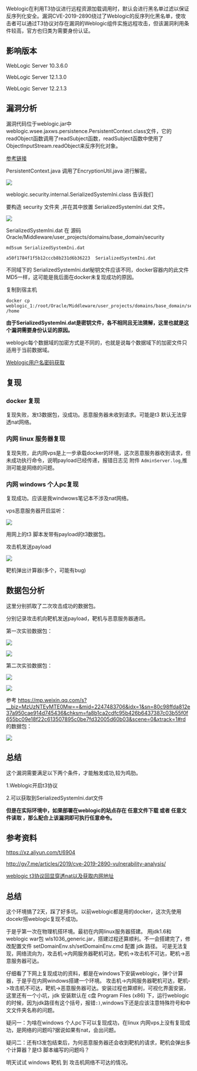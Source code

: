 

Weblogic在利用T3协议进行远程资源加载调用时，默认会进行黑名单过滤以保证反序列化安全。漏洞CVE-2019-2890绕过了Weblogic的反序列化黑名单，使攻击者可以通过T3协议对存在漏洞的Weblogic组件实施远程攻击，但该漏洞利用条件较高，官方也归类为需要身份认证。

## 影响版本

WebLogic Server 10.3.6.0

WebLogic Server 12.1.3.0

WebLogic Server 12.2.1.3

## 漏洞分析

漏洞代码位于weblogic.jar中weblogic.wsee.jaxws.persistence.PersistentContext.class文件，它的readObject函数调用了readSubject函数，readSubject函数中使用了ObjectInputStream.readObject来反序列化对象。


[参考链接](https://www.secpulse.com/archives/117343.html)

PersistentContext.java 调用了EncryptionUtil.java 进行解密。

![](1.png)

weblogic.security.internal.SerializedSystemIni.class 告诉我们 

要构造 security 文件夹 ,并在其中放置 SerializedSystemIni.dat 文件。

![](2.png)

SerializedSystemIni.dat 在 源码Oracle/Middleware/user_projects/domains/base_domain/security


	md5sum SerializedSystemIni.dat

	a50f1784f1f5b12cccb8b231d6b36223  SerializedSystemIni.dat

不同域下的 SerializedSystemIni.dat秘钥文件应该不同，docker容器内的此文件MD5一样，这可能是我后面在docker未复现成功的原因。

复制到宿主机

	docker cp weblogic_1:/root/Oracle/Middleware/user_projects/domains/base_domain/security/SerializedSystemIni.dat /home

**由于SerializedSystemIni.dat是密钥文件，各不相同且无法猜解，这里也就是这个漏洞需要身份认证的原因。**


weblogic每个数据域的加密方式是不同的，也就是说每个数据域下的加密文件只适用于当前数据域。

[Weblogic用户名密码获取](https://www.cnblogs.com/fx-blog/p/7418193.html)

## 复现

### docker 复现

复现失败，发t3数据包，没成功。恶意服务器未收到请求。可能是t3 默认无法穿透nat网络。

### 内网 linux 服务器复现

复现失败，此内网vps是上一步承载docker的环境，这次恶意服务器收到请求，但未成功执行命令，说明payload已经传递，报错日志见 附件 ```AdminServer.log```,推测可能是网络的问题。

### 内网 windows 个人pc复现

复现成功。应该是我windwows笔记本不涉及nat网络。

vps恶意服务器开启监听：

![](4.jpg)

用网上的t3 脚本发带有payload的t3数据包。

攻击机发送payload

![](3.jpg)

靶机弹出计算器(多个，可能有bug)

## 数据包分析

这里分别抓取了二次攻击成功的数据包。

分别记录攻击机向靶机发送payload，靶机与恶意服务器通讯。

第一次实验数据包：

![](5.jpg)

![](6.jpg)

第二次实验数据包：

![](7.jpg)

![](8.jpg)

参考 https://mp.weixin.qq.com/s?__biz=MzUzNTEyMTE0Mw==&mid=2247483706&idx=1&sn=80c98ffda812e37a950cae914d745436&chksm=fa8b1ca2cdfc95b426b6437387c03b55f0f655bc09e18f22c613507895c0be7fd32005d60b03&scene=0&xtrack=1#rd
的数据包：

![](9.jpg)

## 总结

这个漏洞需要满足以下两个条件，才能触发成功,较为鸡肋。

1.Weblogic开启t3协议

2.可以获取到SerializedSystemIni.dat文件

**但是在实际环境中，如果部署在weblogic的站点存在 任意文件下载 或者 任意文件读取 ，那么配合上该漏洞即可执行任意命令。**

## 参考资料

https://xz.aliyun.com/t/6904

http://gv7.me/articles/2019/cve-2019-2890-vulnerability-analysis/

[weblogic t3协议回显穿透nat以及获取内网地址](https://mp.weixin.qq.com/s?__biz=MzUzNTEyMTE0Mw==&mid=2247483706&idx=1&sn=80c98ffda812e37a950cae914d745436&chksm=fa8b1ca2cdfc95b426b6437387c03b55f0f655bc09e18f22c613507895c0be7fd32005d60b03&scene=0&xtrack=1#rd)

## 总结

这个环境搞了2天，踩了好多坑。以前weblogic都是用的docker，这次先使用docekr搭weblogic复现不成功。

于是乎第一次在物理机搭环境。最初在内网linux服务器搭建。 用jdk1.6和 weblogic war包 wls1036_generic.jar，搭建过程还算顺利。不一会搭建完了，修改配置文件 setDomainEnv.sh/setDomainEnv.cmd 配置 jdk 路径。 可是无法复现，网络流向为，攻击机->内网服务器靶机可达，靶机->攻击机不可达，靶机->恶意服务器可达。

仔细看了下网上复现成功的资料，都是在windows下安装weblogic，弹个计算器，于是乎在内网windows搭建一个环境。 攻击机->内网服务器靶机可达，靶机->攻击机不可达，靶机->恶意服务器可达。安装过程也算顺利，可视化界面安装，这里还有一个小坑，jdk 安装默认在 c盘 Program Files (x86) 下，运行weblogic的时候，因为jdk路径有这个括号，报错```:)```,windows下还是应该注意特殊符号和中文文件夹名称的问题。

疑问一：为啥在windows 个人pc下可以复现成功，在linux 内网vps上没有复现成功，是网络的问题吗?据说如果有nat，会出问题。

疑问二：还有t3发包结束后，为何恶意服务器还会收到靶机的请求，靶机会弹出多个计算器？是t3 脚本编写的问题吗？

明天试试 windows 靶机 到 攻击机网络不可达的情况。

